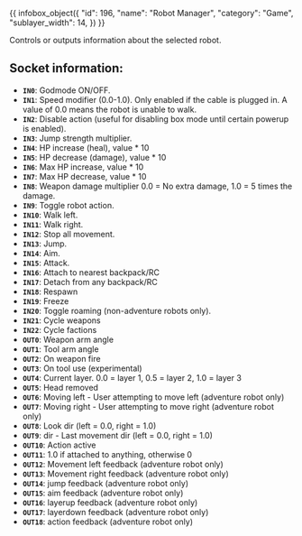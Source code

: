 {{ infobox_object({
	"id": 196,
	"name": "Robot Manager",
	"category": "Game",
	"sublayer_width": 14,
}) }}

Controls or outputs information about the selected robot.

## Socket information:
- **`IN0`**: Godmode ON/OFF.
- **`IN1`**: Speed modifier (0.0-1.0). Only enabled if the cable is plugged in. A value of 0.0 means the robot is unable to walk.
- **`IN2`**: Disable action (useful for disabling box mode until certain powerup is enabled).
- **`IN3`**: Jump strength multiplier.
- **`IN4`**: HP increase (heal), value * 10
- **`IN5`**: HP decrease (damage), value * 10
- **`IN6`**: Max HP increase, value * 10
- **`IN7`**: Max HP decrease, value * 10
- **`IN8`**: Weapon damage multiplier 0.0 = No extra damage, 1.0 = 5 times the damage.
- **`IN9`**: Toggle robot action.
- **`IN10`**: Walk left.
- **`IN11`**: Walk right.
- **`IN12`**: Stop all movement.
- **`IN13`**: Jump.
- **`IN14`**: Aim.
- **`IN15`**: Attack.
- **`IN16`**: Attach to nearest backpack/RC
- **`IN17`**: Detach from any backpack/RC
- **`IN18`**: Respawn
- **`IN19`**: Freeze
- **`IN20`**: Toggle roaming (non-adventure robots only).
- **`IN21`**: Cycle weapons
- **`IN22`**: Cycle factions
- **`OUT0`**: Weapon arm angle
- **`OUT1`**: Tool arm angle
- **`OUT2`**: On weapon fire
- **`OUT3`**: On tool use (experimental)
- **`OUT4`**: Current layer. 0.0 = layer 1, 0.5 = layer 2, 1.0 = layer 3
- **`OUT5`**: Head removed
- **`OUT6`**: Moving left - User attempting to move left (adventure robot only)
- **`OUT7`**: Moving right - User attempting to move right (adventure robot only)
- **`OUT8`**: Look dir (left = 0.0, right = 1.0)
- **`OUT9`**: dir - Last movement dir (left = 0.0, right = 1.0)
- **`OUT10`**: Action active
- **`OUT11`**: 1.0 if attached to anything, otherwise 0
- **`OUT12`**: Movement left feedback (adventure robot only)
- **`OUT13`**: Movement right feedback (adventure robot only)
- **`OUT14`**: jump feedback (adventure robot only)
- **`OUT15`**: aim feedback (adventure robot only)
- **`OUT16`**: layerup feedback (adventure robot only)
- **`OUT17`**: layerdown feedback (adventure robot only)
- **`OUT18`**: action feedback (adventure robot only)